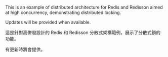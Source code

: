 This is an example of distributed architecture for Redis and Redisson aimed at high concurrency, demonstrating distributed locking.

Updates will be provided when available.

這是針對高併發設計的 Redis 和 Redisson 分散式架構範例，展示了分散式鎖的功能。

有更新時將會提供。